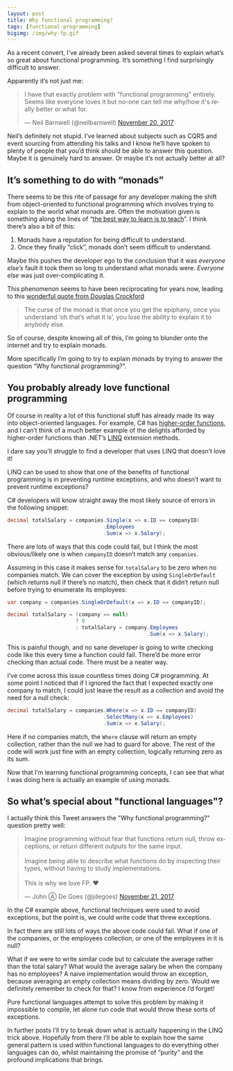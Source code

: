 ```yaml
---
layout: post
title: Why functional programming?
tags: [functional-programming]
bigimg: /img/why-fp.gif
---
```


As a recent convert, I've already been asked several times to explain what’s so great about functional programming. It’s something I find surprisingly difficult to answer.

Apparently it’s not just me:

<blockquote class="twitter-tweet" data-lang="en"><p lang="en" dir="ltr">I have that exactly problem with &quot;functional programming&quot; entirely. Seems like everyone loves it but no-one can tell me why/how it&#39;s really better or what for.</p>&mdash; Neil Barnwell (@neilbarnwell) <a href="https://twitter.com/neilbarnwell/status/932756550770479104?ref_src=twsrc%5Etfw">November 20, 2017</a></blockquote>
<script async src="https://platform.twitter.com/widgets.js" charset="utf-8"></script>

Neil’s definitely not stupid. I’ve learned about subjects such as CQRS and event sourcing from attending his talks and I know he’ll have spoken to plenty of people that you’d think should be able to answer this question. Maybe it is genuinely hard to answer. Or maybe it’s not actually better at all?

## It’s something to do with “monads”

There seems to be this rite of passage for any developer making the shift from object-oriented to functional programming which involves trying to explain to the world what monads are. Often the motivation given is something along the lines of “[the best way to learn is to teach](https://en.wikipedia.org/wiki/Docendo_discimus)”. I think there’s also a bit of this:

1. Monads have a reputation for being difficult to understand.
2. Once they finally “click”, monads don’t seem difficult to understand.

Maybe this pushes the developer ego to the conclusion that it was *everyone else’s* fault it took them so long to understand what monads were. *Everyone else* was just over-complicating it.

This phenomenon seems to have been reciprocating for years now, leading to this [wonderful quote from Douglas Crockford](https://www.youtube.com/watch?v=dkZFtimgAcM)

> The curse of the monad is that once you get the epiphany, once you understand ‘oh that’s what it is’, you lose the ability to explain it to anybody else.

So of course, despite knowing all of this, I’m going to blunder onto the internet and try to explain monads.

More specifically I’m going to try to explain monads by trying to answer the question “Why functional programming?”.

## You probably already love functional programming

Of course in reality a lot of this functional stuff has already made its way into object-oriented languages. For example, C# has [higher-order functions](https://en.wikipedia.org/wiki/Higher-order_function), and I can’t think of a much better example of the delights afforded by higher-order functions than .NET’s [LINQ](https://en.wikipedia.org/wiki/Language_Integrated_Query) extension methods.

I dare say you’ll struggle to find a developer that uses LINQ that doesn’t love it!

LINQ can be used to show that one of the benefits of functional programming is in preventing runtime exceptions, and who doesn’t want to prevent runtime exceptions?

C# developers will know straight away the most likely source of errors in the following snippet:

```C#
decimal totalSalary = companies.Single(x => x.ID == companyID)
                               .Employees
                               .Sum(x => x.Salary);
```

There are lots of ways that this code could fail, but I think the most obvious/likely one is when `companyID` doesn’t match any `companies`.

Assuming in this case it makes sense for `totalSalary` to be zero when no companies match. We can cover the exception by using `SingleOrDefault` (which returns null if there’s no match), then check that it didn’t return null before trying to enumerate its employees:

```C#
var company = companies.SingleOrDefault(x => x.ID == companyID);

decimal totalSalary = (company == null)
                      ? 0
                      : totalSalary = company.Employees
                                             .Sum(x => x.Salary);
```

This is painful though, and no sane developer is going to write checking code like this every time a function could fail. There’d be more error checking than actual code. There must be a neater way.

I’ve come across this issue countless times doing C# programming. At some point I noticed that if I ignored the fact that I expected exactly one company to match, I could just leave the result as a collection and avoid the need for a null check:

```C#
decimal totalSalary = companies.Where(x => x.ID == companyID)
                               .SelectMany(x => x.Employees)
                               .Sum(x => x.Salary);
```

Here if no companies match, the `Where` clause will return an empty collection, rather than the null we had to guard for above. The rest of the code will work just fine with an empty collection, logically returning zero as its sum.

Now that I’m learning functional programming concepts, I can see that what I was doing here is actually an example of using monads.

## So what’s special about "functional languages"?

I actually think this Tweet answers the "Why functional programming?" question pretty well:

<blockquote class="twitter-tweet" data-lang="en"><p lang="en" dir="ltr">Imagine programming without fear that functions return null, throw exceptions, or return different outputs for the same input.<br><br>Imagine being able to describe what functions do by inspecting their types, without having to study implementations.<br><br>This is why we love FP. ❤️</p>&mdash; John Ⓐ De Goes (@jdegoes) <a href="https://twitter.com/jdegoes/status/932999912488235010?ref_src=twsrc%5Etfw">November 21, 2017</a></blockquote>
<script async src="https://platform.twitter.com/widgets.js" charset="utf-8"></script>

In the C# example above, functional techniques were used to avoid exceptions, but the point is, we could write code that threw exceptions.

In fact there are still lots of ways the above code could fail. What if one of the companies, or the employees collection, or one of the employees in it is null?

What if we were to write similar code but to calculate the average rather than the total salary? What would the average salary be when the company has no employees? A naive implementation would throw an exception, because averaging an empty collection means dividing by zero. Would we definitely remember to check for that? I know from experience I’d forget!

Pure functional languages attempt to solve this problem by making it impossible to compile, let alone run code that would throw these sorts of exceptions.

In further posts I’ll try to break down what is actually happening in the LINQ trick above. Hopefully from there I’ll be able to explain how the same general pattern is used within functional languages to do everything other languages can do, whilst maintaining the promise of “purity” and the profound implications that brings.
